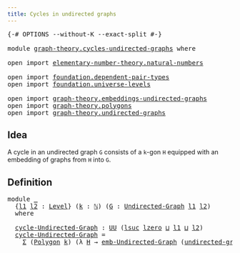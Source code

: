 ```yaml
---
title: Cycles in undirected graphs
---
```


<pre class="Agda"><a id="53" class="Symbol">{-#</a> <a id="57" class="Keyword">OPTIONS</a> <a id="65" class="Pragma">--without-K</a> <a id="77" class="Pragma">--exact-split</a> <a id="91" class="Symbol">#-}</a>

<a id="96" class="Keyword">module</a> <a id="103" href="graph-theory.cycles-undirected-graphs.html" class="Module">graph-theory.cycles-undirected-graphs</a> <a id="141" class="Keyword">where</a>

<a id="148" class="Keyword">open</a> <a id="153" class="Keyword">import</a> <a id="160" href="elementary-number-theory.natural-numbers.html" class="Module">elementary-number-theory.natural-numbers</a>

<a id="202" class="Keyword">open</a> <a id="207" class="Keyword">import</a> <a id="214" href="foundation.dependent-pair-types.html" class="Module">foundation.dependent-pair-types</a>
<a id="246" class="Keyword">open</a> <a id="251" class="Keyword">import</a> <a id="258" href="foundation.universe-levels.html" class="Module">foundation.universe-levels</a>

<a id="286" class="Keyword">open</a> <a id="291" class="Keyword">import</a> <a id="298" href="graph-theory.embeddings-undirected-graphs.html" class="Module">graph-theory.embeddings-undirected-graphs</a>
<a id="340" class="Keyword">open</a> <a id="345" class="Keyword">import</a> <a id="352" href="graph-theory.polygons.html" class="Module">graph-theory.polygons</a>
<a id="374" class="Keyword">open</a> <a id="379" class="Keyword">import</a> <a id="386" href="graph-theory.undirected-graphs.html" class="Module">graph-theory.undirected-graphs</a>
</pre>
## Idea

A cycle in an undirected graph `G` consists of a `k`-gon `H` equipped with an embedding of graphs from `H` into `G`.

## Definition

<pre class="Agda"><a id="572" class="Keyword">module</a> <a id="579" href="graph-theory.cycles-undirected-graphs.html#579" class="Module">_</a>
  <a id="583" class="Symbol">{</a><a id="584" href="graph-theory.cycles-undirected-graphs.html#584" class="Bound">l1</a> <a id="587" href="graph-theory.cycles-undirected-graphs.html#587" class="Bound">l2</a> <a id="590" class="Symbol">:</a> <a id="592" href="Agda.Primitive.html#597" class="Postulate">Level</a><a id="597" class="Symbol">}</a> <a id="599" class="Symbol">(</a><a id="600" href="graph-theory.cycles-undirected-graphs.html#600" class="Bound">k</a> <a id="602" class="Symbol">:</a> <a id="604" href="elementary-number-theory.natural-numbers.html#1458" class="Datatype">ℕ</a><a id="605" class="Symbol">)</a> <a id="607" class="Symbol">(</a><a id="608" href="graph-theory.cycles-undirected-graphs.html#608" class="Bound">G</a> <a id="610" class="Symbol">:</a> <a id="612" href="graph-theory.undirected-graphs.html#785" class="Function">Undirected-Graph</a> <a id="629" href="graph-theory.cycles-undirected-graphs.html#584" class="Bound">l1</a> <a id="632" href="graph-theory.cycles-undirected-graphs.html#587" class="Bound">l2</a><a id="634" class="Symbol">)</a>
  <a id="638" class="Keyword">where</a>

  <a id="647" href="graph-theory.cycles-undirected-graphs.html#647" class="Function">cycle-Undirected-Graph</a> <a id="670" class="Symbol">:</a> <a id="672" href="foundation-core.universe-levels.html#235" class="Primitive">UU</a> <a id="675" class="Symbol">(</a><a id="676" href="Agda.Primitive.html#780" class="Primitive">lsuc</a> <a id="681" href="Agda.Primitive.html#764" class="Primitive">lzero</a> <a id="687" href="Agda.Primitive.html#810" class="Primitive Operator">⊔</a> <a id="689" href="graph-theory.cycles-undirected-graphs.html#584" class="Bound">l1</a> <a id="692" href="Agda.Primitive.html#810" class="Primitive Operator">⊔</a> <a id="694" href="graph-theory.cycles-undirected-graphs.html#587" class="Bound">l2</a><a id="696" class="Symbol">)</a>
  <a id="700" href="graph-theory.cycles-undirected-graphs.html#647" class="Function">cycle-Undirected-Graph</a> <a id="723" class="Symbol">=</a>
    <a id="729" href="foundation-core.dependent-pair-types.html#515" class="Record">Σ</a> <a id="731" class="Symbol">(</a><a id="732" href="graph-theory.polygons.html#2930" class="Function">Polygon</a> <a id="740" href="graph-theory.cycles-undirected-graphs.html#600" class="Bound">k</a><a id="741" class="Symbol">)</a> <a id="743" class="Symbol">(λ</a> <a id="746" href="graph-theory.cycles-undirected-graphs.html#746" class="Bound">H</a> <a id="748" class="Symbol">→</a> <a id="750" href="graph-theory.embeddings-undirected-graphs.html#1742" class="Function">emb-Undirected-Graph</a> <a id="771" class="Symbol">(</a><a id="772" href="graph-theory.polygons.html#3130" class="Function">undirected-graph-Polygon</a> <a id="797" href="graph-theory.cycles-undirected-graphs.html#600" class="Bound">k</a> <a id="799" href="graph-theory.cycles-undirected-graphs.html#746" class="Bound">H</a><a id="800" class="Symbol">)</a> <a id="802" href="graph-theory.cycles-undirected-graphs.html#608" class="Bound">G</a><a id="803" class="Symbol">)</a>
</pre>
